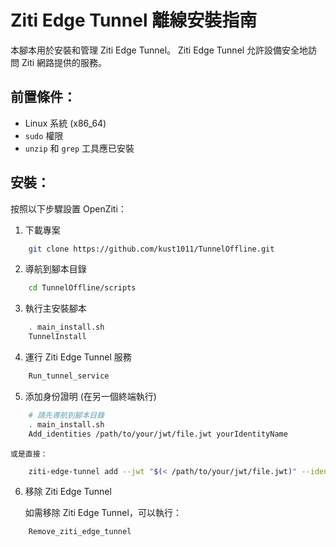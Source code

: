 # Ziti Edge Tunnel 離線安裝指南

本腳本用於安裝和管理 Ziti Edge Tunnel。
Ziti Edge Tunnel 允許設備安全地訪問 Ziti 網路提供的服務。

## 前置條件：
- Linux 系統 (x86_64)
- `sudo` 權限
- `unzip` 和 `grep` 工具應已安裝

## 安裝：

按照以下步驟設置 OpenZiti：

1. 下載專案
```bash
    git clone https://github.com/kust1011/TunnelOffline.git
```
2. 導航到腳本目錄
```bash
    cd TunnelOffline/scripts
```
3. 執行主安裝腳本
```bash
    . main_install.sh
    TunnelInstall
```
4. 運行 Ziti Edge Tunnel 服務
```bash
    Run_tunnel_service
```
5. 添加身份證明 (在另一個終端執行)

```bash
    # 請先導航到腳本目錄
    . main_install.sh
    Add_identities /path/to/your/jwt/file.jwt yourIdentityName
```

    或是直接：

```bash
    ziti-edge-tunnel add --jwt "$(< /path/to/your/jwt/file.jwt)" --identity yourIdentityName
```  

6. 移除 Ziti Edge Tunnel

    如需移除 Ziti Edge Tunnel，可以執行：
```bash
    Remove_ziti_edge_tunnel
```
